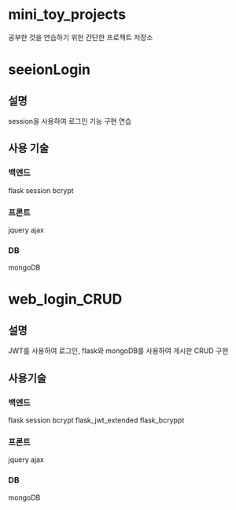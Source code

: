 # mini_toy_projects
공부한 것을 연습하기 위한 간단한 프로젝트 저장소

# seeionLogin

## 설명
session을 사용하여 로그인 기능 구현 연습

## 사용 기술
### 백엔드
flask
  session
  bcrypt
### 프론트
jquery
ajax
### DB
mongoDB


# web_login_CRUD
## 설명
JWT를 사용하여 로그인, flask와 mongoDB를 사용하여 게시판 CRUD 구현

## 사용기술
### 백엔드
flask
  session
  bcrypt
  flask_jwt_extended
  flask_bcryppt
### 프론트
jquery
ajax
### DB
mongoDB
